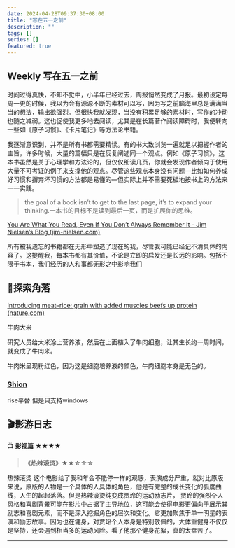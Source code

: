 ```yaml
---
date: 2024-04-28T09:37:30+08:00
title: "写在五一之前"
description: ""
tags: []
series: []
featured: true
---
```


## Weekly 写在五一之前

时间过得真快，不知不觉中，小半年已经过去，周报悄然变成了月报。最初设定每周一更的时候，我以为会有源源不断的素材可以写，因为写之前脑海里总是满满当当的想法，输出欲强烈。但很快我就发现，当没有积累足够的素材时，写作的冲动也随之减弱。这也促使我更多地去阅读，尤其是在长篇著作阅读障碍时，我便转向一些如《原子习惯》、《卡片笔记》等方法论书籍。

我逐渐意识到，并不是所有书都需要精读。有的书大致浏览一遍就足以把握作者的主旨，许多时候，大量的篇幅只是在反复阐述同一个观点。例如《原子习惯》，这本书虽然是关于心理学和方法论的，但仅仅细读几页，你就会发现作者倾向于使用大量不可考证的例子来支撑他的观点。尽管这些观点本身没有问题—比如如何养成好习惯和摒弃坏习惯的方法都是易懂的—但实际上并不需要死板地按书上的方法来一一实践。

> the goal of a book isn’t to get to the last page, it’s to expand your thinking.一本书的目标不是读到最后一页，而是扩展你的思维。
> 

[You Are What You Read, Even If You Don’t Always Remember It - Jim Nielsen’s Blog (jim-nielsen.com)](https://blog.jim-nielsen.com/2024/you-are-what-you-read/)

所有被我遗忘的书籍都在无形中塑造了现在的我，尽管我可能已经记不清具体的内容了。这提醒我，每本书都有其价值，不论是立即的启发还是长远的影响。包括不限于书本，我们经历的人和事都无形之中影响我们

## 🌟探索角落

[Introducing meat–rice: grain with added muscles beefs up protein (nature.com)](https://www.nature.com/articles/d41586-024-00398-w)

牛肉大米

研究人员给大米涂上营养液，然后在上面植入了牛肉细胞，让其生长约一周时间，就变成了牛肉米。

牛肉米呈现粉红色，因为这是细胞培养液的颜色，牛肉细胞本身是无色的。

### [Shion](https://github.com/shion-app/shion)

rise平替 但是只支持windows

## 🎬影游日志

📺 **影视篇** ★★★★

> **《热辣滚烫》**★★☆☆☆
> 

 热辣滚烫 这个电影给了我和年会不能停一样的观感，表演成分严重，就对比原版来说，原版的人物是一个具体的人具体的角色，他是有完整的成长变化的弧度曲线，人生的起起落落。但是热辣滚烫纯变成贾玲的运动励志片， 贾玲的强烈个人风格和喜剧背景可能在影片中占据了主导地位，这可能会使得电影更偏向于展示其励志和喜剧元素，而不是深入挖掘角色的层次和变化。它更加聚焦于单一明星的表演和励志故事。因为也在健身，对贾玲个人本身是特别敬佩的，大体重健身不仅仅是坚持，还会遇到相当多的运动风险。看了他那个健身花絮，真的太幸苦了。

---